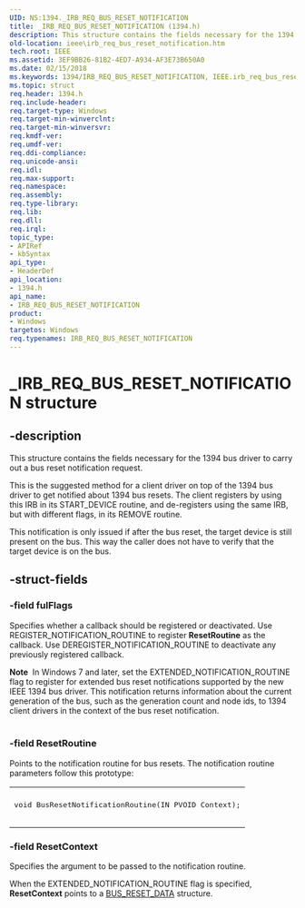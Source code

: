 ```yaml
---
UID: NS:1394._IRB_REQ_BUS_RESET_NOTIFICATION
title: _IRB_REQ_BUS_RESET_NOTIFICATION (1394.h)
description: This structure contains the fields necessary for the 1394 bus driver to carry out a bus reset notification request.
old-location: ieee\irb_req_bus_reset_notification.htm
tech.root: IEEE
ms.assetid: 3EF9BB26-81B2-4ED7-A934-AF3E73B650A0
ms.date: 02/15/2018
ms.keywords: 1394/IRB_REQ_BUS_RESET_NOTIFICATION, IEEE.irb_req_bus_reset_notification, IRB_REQ_BUS_RESET_NOTIFICATION, IRB_REQ_BUS_RESET_NOTIFICATION structure [Buses], _IRB_REQ_BUS_RESET_NOTIFICATION
ms.topic: struct
req.header: 1394.h
req.include-header: 
req.target-type: Windows
req.target-min-winverclnt: 
req.target-min-winversvr: 
req.kmdf-ver: 
req.umdf-ver: 
req.ddi-compliance: 
req.unicode-ansi: 
req.idl: 
req.max-support: 
req.namespace: 
req.assembly: 
req.type-library: 
req.lib: 
req.dll: 
req.irql: 
topic_type:
- APIRef
- kbSyntax
api_type:
- HeaderDef
api_location:
- 1394.h
api_name:
- IRB_REQ_BUS_RESET_NOTIFICATION
product:
- Windows
targetos: Windows
req.typenames: IRB_REQ_BUS_RESET_NOTIFICATION
---
```


# _IRB_REQ_BUS_RESET_NOTIFICATION structure


## -description


This structure contains the fields necessary for the 1394 bus driver to carry out a bus reset notification request. 

This is the suggested method for a client driver on top of the 1394 bus driver to get notified about 1394 bus resets. The client registers by using this IRB in its START_DEVICE routine, and de-registers using the same IRB, but with different flags, in its REMOVE routine. 

This notification is only issued if after the bus reset, the target device is still present on the bus. This way the caller does not have to verify that the target device is on the bus.


## -struct-fields




### -field fulFlags

Specifies whether a callback should be registered or deactivated. Use REGISTER_NOTIFICATION_ROUTINE to register <b>ResetRoutine</b> as the callback. Use DEREGISTER_NOTIFICATION_ROUTINE to deactivate any previously registered callback.

<div class="alert"><b>Note</b>  In Windows 7 and later, set the EXTENDED_NOTIFICATION_ROUTINE flag  to register for extended bus reset notifications supported by the new IEEE 1394 bus driver. This notification returns information about the current generation of the bus, such as the generation count and node ids, to 1394 client drivers in the context of the bus reset notification.</div>
<div> </div>

### -field ResetRoutine

Points to the notification routine for bus resets. The notification routine parameters follow this prototype:

<div class="code"><span codelanguage=""><table>
<tr>
<th></th>
</tr>
<tr>
<td>
<pre>void BusResetNotificationRoutine(IN PVOID Context);
 </pre>
</td>
</tr>
</table></span></div>

### -field ResetContext

Specifies the argument to be passed to the notification routine.

When the EXTENDED_NOTIFICATION_ROUTINE flag is specified, <b>ResetContext</b> points to a <a href="https://docs.microsoft.com/windows-hardware/drivers/ddi/content/1394/ns-1394-_bus_reset_data">BUS_RESET_DATA</a> structure. 

